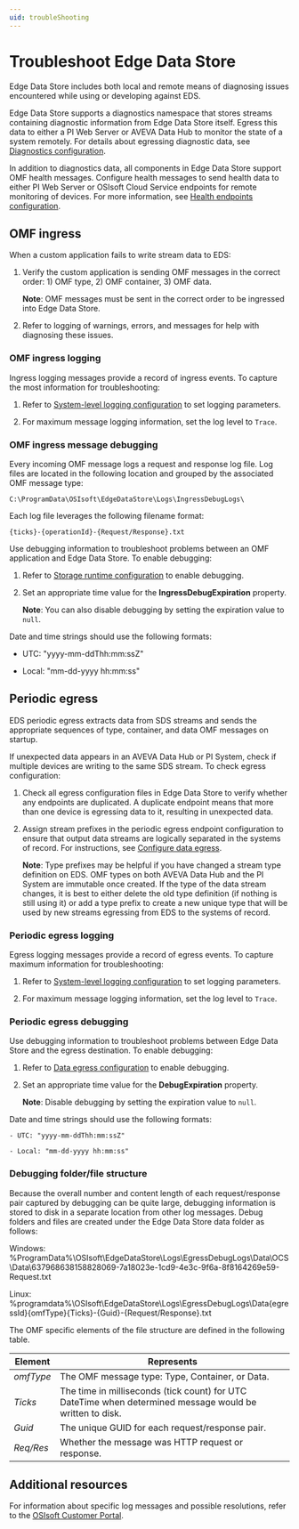 ```yaml
---
uid: troubleShooting
---
```


# Troubleshoot Edge Data Store

Edge Data Store includes both local and remote means of diagnosing issues encountered while using or developing against EDS.

Edge Data Store supports a diagnostics namespace that stores streams containing diagnostic information from Edge Data Store itself. Egress this data to either a PI Web Server or AVEVA Data Hub to monitor the state of a system remotely. For details about egressing diagnostic data, see [Diagnostics configuration](xref:EdgeDataStoreDiagnostics).

In addition to diagnostics data, all components in Edge Data Store support OMF health messages. Configure health messages to send health data to either PI Web Server or OSIsoft Cloud Service endpoints for remote monitoring of devices. For more information, see [Health endpoints configuration](xref:HealthEndpointsConfiguration).

## OMF ingress

When a custom application fails to write stream data to EDS:

1. Verify the custom application is sending OMF messages in the correct order: 1) OMF type, 2) OMF container, 3) OMF data.

   **Note**: OMF messages must be sent in the correct order to be ingressed into Edge Data Store.

1. Refer to logging of warnings, errors, and messages for help with diagnosing these issues.

### OMF ingress logging

Ingress logging messages provide a record of ingress events. To capture the most information for troubleshooting:

1. Refer to [System-level logging configuration](xref:systemloggingConfiguration) to set logging parameters.

1. For maximum message logging information, set the log level to `Trace`.

### OMF ingress message debugging

Every incoming OMF message logs a request and response log file. Log files are located in the following location and grouped by the associated OMF message type:

`C:\ProgramData\OSIsoft\EdgeDataStore\Logs\IngressDebugLogs\`

Each log file leverages the following filename format:

`{ticks}-{operationId}-{Request/Response}.txt`

Use debugging information to troubleshoot problems between an OMF application and Edge Data Store. To enable debugging:

1. Refer to [Storage runtime configuration](xref:storageruntime) to enable debugging.

1. Set an appropriate time value for the **IngressDebugExpiration** property.

   **Note**: You can also disable debugging by setting the expiration value to `null`.

Date and time strings should use the following formats:

- UTC: "yyyy-mm-ddThh:mm:ssZ"

- Local: "mm-dd-yyyy hh:mm:ss"

## Periodic egress

EDS periodic egress extracts data from SDS streams and sends the appropriate sequences of type, container, and data OMF messages on startup.  

If unexpected data appears in an AVEVA Data Hub or PI System, check if multiple devices are writing to the same SDS stream. To check egress configuration:

1. Check all egress configuration files in Edge Data Store to verify whether any endpoints are duplicated. A duplicate endpoint means that more than one device is egressing data to it, resulting in unexpected data.

1. Assign stream prefixes in the periodic egress endpoint configuration to ensure that output data streams are logically separated in the systems of record. For instructions, see [Configure data egress](xref:configureEgress).

   **Note**: Type prefixes may be helpful if you have changed a stream type definition on EDS. OMF types on both AVEVA Data Hub and the PI System are immutable once created. If the type of the data stream changes, it is best to either delete the old type definition (if nothing is still using it) or add a type prefix to create a new unique type that will be used by new streams egressing from EDS to the systems of record.

### Periodic egress logging

Egress logging messages provide a record of egress events. To capture maximum information for troubleshooting:

1. Refer to [System-level logging configuration](xref:systemloggingConfiguration) to set logging parameters.

1. For maximum message logging information, set the log level to `Trace`.

### Periodic egress debugging

Use debugging information to troubleshoot problems between Edge Data Store and the egress destination. To enable debugging:

1. Refer to [Data egress configuration](xref:egress) to enable debugging.

1. Set an appropriate time value for the **DebugExpiration** property.

   **Note**: Disable debugging by setting the expiration value to `null`.

Date and time strings should use the following formats:

    - UTC: "yyyy-mm-ddThh:mm:ssZ"

    - Local: "mm-dd-yyyy hh:mm:ss"

### Debugging folder/file structure

Because the overall number and content length of each request/response pair captured by debugging can be quite large, debugging information is stored to disk in a separate location from other log messages. Debug folders and files are created under the Edge Data Store data folder as follows:

   Windows: %ProgramData%\OSIsoft\EdgeDataStore\Logs\EgressDebugLogs\Data\OCS\Data\637968638158828069-7a18023e-1cd9-4e3c-9f6a-8f8164269e59-Request.txt

   Linux: %programdata%\OSIsoft\EdgeDataStore\Logs\EgressDebugLogs\Data\{egressId}\{omfType}\{Ticks}-{Guid}-{Request/Response}.txt

The OMF specific elements of the file structure are defined in the following table.

| Element    | Represents                       |
|------------|----------------------------------|
| *omfType*  | The OMF message type: Type, Container, or Data.    |
| *Ticks*    | The time in milliseconds (tick count) for UTC DateTime when determined message would be written to disk.  |
| *Guid*     | The unique GUID for each request/response pair.     |
| *Req/Res*  | Whether the message was HTTP request or response.   |

## Additional resources

For information about specific log messages and possible resolutions, refer to the [OSIsoft Customer Portal](https://my.osisoft.com/).
